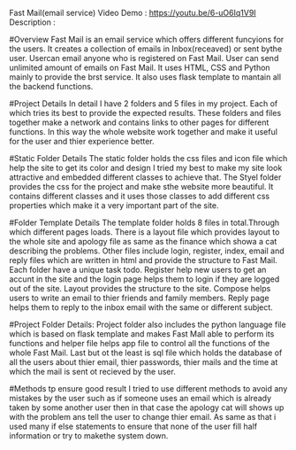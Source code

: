Fast Mail(email service)
Video Demo : https://youtu.be/6-uO6Iq1V9I
Description :

#Overview
Fast Mail is an email service which offers different funcyions for the users. It creates a collection of emails in Inbox(receaved) or sent bythe user. Usercan email anyone who is registered on Fast Mail. User can send unlimited amount of emails on Fast Mail. It uses HTML, CSS and Python mainly to provide the brst service. It also uses flask template to mantain all the backend functions.

#Project Details
In detail I have 2 folders and 5 files in my project. Each of which tries its best to provide the expected results. These folders and files together make a network and contains links to other pages for different functions. In this way the whole website work together and make it useful for the user and thier experience better.

#Static Folder Details
The static folder holds the css files and icon file which help the site to get its color and design I tried my best to make my site look attractive and embedded different classes to achieve that. The Styel folder provides the css for the project and make sthe website more beautiful. It contains different classes and it uses those classes to add different css properties which make it a very important part of the site.

#Folder Template Details
The template folder holds 8 files in total.Through which different pages loads. There is a layout file which provides layout to the whole site and apology file as same as the finance which showa a cat describing the problems. Other files include login, register, index, email and reply files which are written in html and provide the structure to Fast Mail. Each folder have a unique task todo. Register help new users to get an accunt in the site and the login page helps them to login if they are logged out of the site. Layout provides the structure to the site. Compose helps users to write an email to thier friends and family members. Reply page helps them to reply to the inbox email with the same or different  subject.

#Project Folder Details:
Project folder also includes the python language file which is based on flask template and makes Fast Mall able to perform its functions and helper file helps app file to control all the functions of the whole Fast Mail. Last but ot the least is sql file which holds the database of all the users about thier email, thier passwords, thier mails and the time at which the mail is sent ot recieved by the user.

#Methods tp ensure good result
I tried to use different methods to avoid any mistakes by the user such as if someone uses an email which is already taken by some another user then in that case the apology cat will shows up with the problem ans tell the user to change thier email. As same as that i used many if else statements to ensure that none of the user fill half information or try to makethe system down.